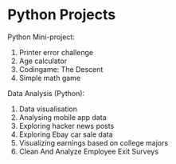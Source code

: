 # Python Projects
Python Mini-project:

1. Printer error challenge
2. Age calculator
3. Codingame: The Descent
4. Simple math game

Data Analysis (Python):

1. Data visualisation
2. Analysing mobile app data
3. Exploring hacker news posts
4. Exploring Ebay car sale data
5. Visualizing earnings based on college majors
6. Clean And Analyze Employee Exit Surveys
